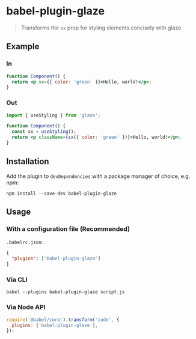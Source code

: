 # babel-plugin-glaze

> Transforms the `sx` prop for styling elements concisely with glaze

## Example

### In

```jsx
function Component() {
  return <p sx={{ color: 'green' }}>Hello, world!</p>;
}
```

### Out

```jsx
import { useStyling } from 'glaze';

function Component() {
  const sx = useStyling();
  return <p className={sx({ color: 'green' })}>Hello, world!</p>;
}
```

## Installation

Add the plugin to `devDependencies` with a package manager of choice, e.g. npm:

```shell
npm install --save-dev babel-plugin-glaze
```

## Usage

### With a configuration file (Recommended)

`.babelrc.json`:

```json
{
  "plugins": ["babel-plugin-glaze"]
}
```

### Via CLI

```shell
babel --plugins babel-plugin-glaze script.js
```

### Via Node API

```js
require('@babel/core').transform('code', {
  plugins: ['babel-plugin-glaze'],
});
```
